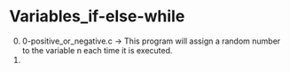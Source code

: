 # Variables_if-else-while
0. 0-positive_or_negative.c -> This program will assign a random number to the variable n each time it is executed.
1. 
